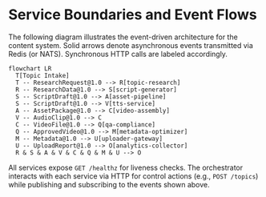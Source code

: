 # Service Boundaries and Event Flows

The following diagram illustrates the event-driven architecture for the content system. Solid arrows denote asynchronous events transmitted via Redis (or NATS). Synchronous HTTP calls are labeled accordingly.

```mermaid
flowchart LR
  T[Topic Intake]
  T -- ResearchRequest@1.0 --> R[topic-research]
  R -- ResearchData@1.0 --> S[script-generator]
  S -- ScriptDraft@1.0 --> A[asset-pipeline]
  S -- ScriptDraft@1.0 --> V[tts-service]
  A -- AssetPackage@1.0 --> C[video-assembly]
  V -- AudioClip@1.0 --> C
  C -- VideoFile@1.0 --> Q[qa-compliance]
  Q -- ApprovedVideo@1.0 --> M[metadata-optimizer]
  M -- Metadata@1.0 --> U[uploader-gateway]
  U -- UploadReport@1.0 --> O[analytics-collector]
  R & S & A & V & C & Q & M & U --> O
```

All services expose `GET /healthz` for liveness checks. The orchestrator interacts with each service via HTTP for control actions (e.g., `POST /topics`) while publishing and subscribing to the events shown above.
